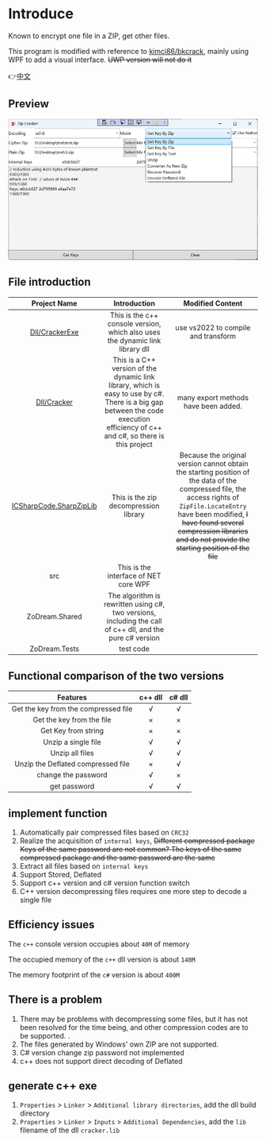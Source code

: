 # Introduce

Known to encrypt one file in a ZIP, get other files.

This program is modified with reference to [kimci86/bkcrack](https://github.com/kimci86/bkcrack), mainly using WPF to add a visual interface. ~~UWP version will not do it~~

👉[中文](README.zh.md)

## Preview

![Get keys successfully](screen/1.jpg)


## File introduction

|Project Name|Introduction|Modified Content|
|:--:|:--:|:--:|
|[Dll/CrackerExe](https://github.com/kimci86/bkcrack)|This is the c++ console version, which also uses the dynamic link library dll | use vs2022 to compile and transform|
|[Dll/Cracker](https://github.com/kimci86/bkcrack)|This is a C++ version of the dynamic link library, which is easy to use by c#. There is a big gap between the code execution efficiency of c++ and c#, so there is this project | many export methods have been added.|
|[ICSharpCode.SharpZipLib](https://github.com/icsharpcode/SharpZipLib)|This is the zip decompression library|Because the original version cannot obtain the starting position of the data of the compressed file, the access rights of `ZipFile.LocateEntry` have been modified, ~~I have found several compression libraries and do not provide the starting position of the file~~|
|src|This is the interface of NET core WPF||
|ZoDream.Shared|The algorithm is rewritten using c#, two versions, including the call of c++ dll, and the pure c# version||
|ZoDream.Tests|test code|


## Functional comparison of the two versions

|Features|c++ dll|c# dll|
|:----:|:---:|:---:|
|Get the key from the compressed file|√|√|
|Get the key from the file|×|×|
|Get Key from string|×|×|
|Unzip a single file|√|√|
|Unzip all files|√|√|
|Unzip the Deflated compressed file|×|√|
|change the password|√|×|
|get password|√|√|

## implement function

1. Automatically pair compressed files based on `CRC32`
2. Realize the acquisition of `internal keys`, ~~Different compressed package Keys of the same password are not common? The keys of the same compressed package and the same password are the same~~
3. Extract all files based on `internal keys`
4. Support Stored, Deflated
5. Support c++ version and c# version function switch
6. C++ version decompressing files requires one more step to decode a single file

## Efficiency issues

The `c++` console version occupies about `40M` of memory

The occupied memory of the `c++` dll version is about `140M`

The memory footprint of the `c#` version is about `400M`


## There is a problem

1. There may be problems with decompressing some files, but it has not been resolved for the time being, and other compression codes are to be supported. . 
2. The files generated by Windows' own ZIP are not supported.
3. C# version change zip password not implemented
4. c++ does not support direct decoding of Deflated


## generate c++ exe

1. `Properties` > `Linker` > `Additional library directories`, add the dll build directory
2.  `Properties` > `Linker` > `Inputs` > `Additional Dependencies`, add the `lib` filename of the dll `cracker.lib`
